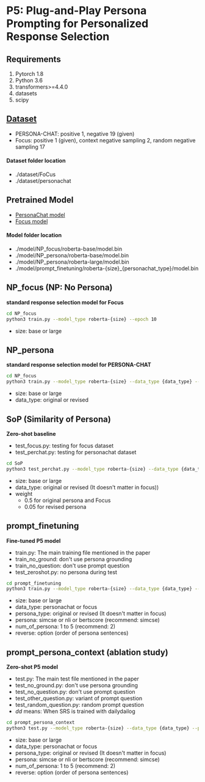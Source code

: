 # P5: Plug-and-Play Persona Prompting for Personalized Response Selection

## Requirements
1. Pytorch 1.8
2. Python 3.6
3. transformers>=4.4.0
4. datasets
5. scipy

## [Dataset](http://naver.me/xHnBDXO3)
- PERSONA-CHAT: positive 1, negative 19 (given)
- Focus: positive 1 (given), context negative sampling 2, random negative sampling 17

#### Dataset folder location
- ./dataset/FoCus
- ./dataset/personachat

## Pretrained Model
- [PersonaChat model]()
- [Focus model]()

#### Model folder location
- ./model/NP_focus/roberta-base/model.bin
- ./model/NP_persona/roberta-base/model.bin
- ./model/NP_persona/roberta-large/model.bin
- ./model/prompt_finetuning/roberta-{size}_{personachat_type}/model.bin

## NP_focus (NP: No Persona)
**standard response selection model for Focus**

```bash
cd NP_focus
python3 train.py --model_type roberta-{size} --epoch 10
```
- size: base or large

## NP_persona
**standard response selection model for PERSONA-CHAT**

```bash
cd NP_focus
python3 train.py --model_type roberta-{size} --data_type {data_type} --epoch 10
```
- size: base or large
- data_type: original or revised

## SoP (Similarity of Persona)
**Zero-shot baseline**
- test_focus.py: testing for focus dataset
- test_perchat.py: testing for personachat dataset

```bash
cd SoP
python3 test_perchat.py --model_type roberta-{size} --data_type {data_type} --persona simcse --weight {weight} --agg max
```
- size: base or large
- data_type: original or revised (It doesn't matter in focus))
- weight
    - 0.5 for original persona and Focus
    - 0.05 for revised persona

## prompt_finetuning
**Fine-tuned P5 model**
- train.py: The main training file mentioned in the paper
- train_no_ground: don't use persona grounding
- train_no_question: don't use prompt question
- test_zeroshot.py: no persona during test

```bash
cd prompt_finetuning
python3 train.py --model_type roberta-{size} --data_type {data_type} --persona_type {persona_type} --persona {persona} --num_of_persona {num_of_persona} --reverse
```
- size: base or large
- data_type: personachat or focus
- persona_type: original or revised (It doesn't matter in focus)
- persona: simcse or nli or bertscore (recommend: simcse)
- num_of_persona: 1 to 5  (recommend: 2)
- reverse: option (order of persona sentences)

## prompt_persona_context (ablation study)
**Zero-shot P5 model** 
- test.py: The main test file mentioned in the paper
- test_no_ground.py: don't use persona grounding
- test_no_question.py: don't use prompt question
- test_other_question.py: variant of prompt question
- test_random_question.py: random prompt question
- *dd* means: When SRS is trained with dailydailog

```bash
cd prompt_persona_context
python3 test.py --model_type roberta-{size} --data_type {data_type} --persona_type {persona_type} --persona {persona} --num_of_persona {num_of_persona} --reverse
```
- size: base or large
- data_type: personachat or focus
- persona_type: original or revised (It doesn't matter in focus)
- persona: simcse or nli or bertscore (recommend: simcse)
- num_of_persona: 1 to 5  (recommend: 2)
- reverse: option (order of persona sentences)
